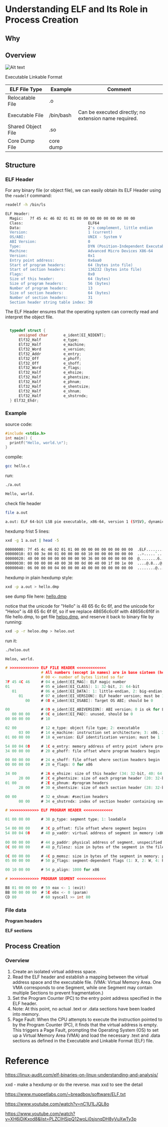 # Understanding ELF and Its Role in Process Creation

## Why

## Overview

![Alt text](image.png)

Executable Linkable Format

| **ELF File Type** | **Example** | **Comment** |
| --- | --- | --- |
| Relocatable File | .o |  |
| Executable File | /bin/bash | Can be executed directly; no extension name required. |
| Shared Object File | .so |  |
| Core Dump File | core dump |  |

## Structure

### ELF Header

For any binary file (or object file), we can easily obtain its ELF Header using the `readelf` command:

```bash
readelf -h /bin/ls

ELF Header:
  Magic:   7f 45 4c 46 02 01 01 00 00 00 00 00 00 00 00 00
  Class:                             ELF64
  Data:                              2's complement, little endian
  Version:                           1 (current)
  OS/ABI:                            UNIX - System V
  ABI Version:                       0
  Type:                              DYN (Position-Independent Executable file)
  Machine:                           Advanced Micro Devices X86-64
  Version:                           0x1
  Entry point address:               0x6aa0
  Start of program headers:          64 (bytes into file)
  Start of section headers:          136232 (bytes into file)
  Flags:                             0x0
  Size of this header:               64 (bytes)
  Size of program headers:           56 (bytes)
  Number of program headers:         13
  Size of section headers:           64 (bytes)
  Number of section headers:         31
  Section header string table index: 30
```

The ELF Header ensures that the operating system can correctly read and interpret the object file.

```c

  typedef struct {
      unsigned char       e_ident[EI_NIDENT];
      Elf32_Half          e_type;
      Elf32_Half          e_machine;
      Elf32_Word          e_version;
      Elf32_Addr          e_entry;
      Elf32_Off           e_phoff;
      Elf32_Off           e_shoff;
      Elf32_Word          e_flags;
      Elf32_Half          e_ehsize;
      Elf32_Half          e_phentsize;
      Elf32_Half          e_phnum;
      Elf32_Half          e_shentsize;
      Elf32_Half          e_shnum;
      Elf32_Half          e_shstrndx;
  } Elf32_Ehdr;
```

### Example

source code:

```c
#include <stdio.h>
int main() {
  printf("Hello, world.\n");
}
```

compile:

```sh
gcc hello.c
```

run:

```sh
./a.out

Hello, world.
```

check <ELF> file header

```sh
file a.out

a.out: ELF 64-bit LSB pie executable, x86-64, version 1 (SYSV), dynamically linked, interpreter /lib64/ld-linux-x86-64.so.2, BuildID[sha1]=507c7b03924effefd99309b49fb32be700d2036f, for GNU/Linux 3.2.0, not stripped
```

hexdump frist 5 lines:

```sh
xxd -g 1 a.out | head -5

00000000: 7f 45 4c 46 02 01 01 00 00 00 00 00 00 00 00 00  .ELF............
00000010: 03 00 3e 00 01 00 00 00 60 10 00 00 00 00 00 00  ..>.....`.......
00000020: 40 00 00 00 00 00 00 00 90 36 00 00 00 00 00 00  @........6......
00000030: 00 00 00 00 40 00 38 00 0d 00 40 00 1f 00 1e 00  ....@.8...@.....
00000040: 06 00 00 00 04 00 00 00 40 00 00 00 00 00 00 00  ........@.......
```

hexdump in plain hexdump style:

```sh
xxd -p a.out > hello.dmp
```

see dump file here: [hello.dmp](elf/hello.dmp)

notice that the unicode for "Hello" is 48 65 6c 6c 6f, and the unicode for "Heloo" is 48 65 6c 6f 6f, so if we replace 48656c6c6f with 48656c6f6f in file hello.dmp, to get file [heloo.dmp](./elf/heloo.dmp), and reserve it back to binary file by running:

```sh
xxd -p -r heloo.dmp > heloo.out
```

run it:

```sh
./heloo.out

Heloo, world.
```


```c
# >>>>>>>>>>>>> ELF FILE HEADER <<<<<<<<<<<<< 
                # All numbers (except in names) are in base sixteen (hexadecimal)
                # 00 <- number of bytes listed so far
7F 45 4C 46     # 04 e_ident[EI_MAG]: ELF magic number
01              # 05 e_ident[EI_CLASS]: 1: 32-bit, 2: 64-bit
   01           # 06 e_ident[EI_DATA]: 1: little-endian, 2: big-endian
      01        # 07 e_ident[EI_VERSION]: ELF header version; must be 1
         00     # 08 e_ident[EI_OSABI]: Target OS ABI; should be 0

00              # 09 e_ident[EI_ABIVERSION]: ABI version; 0 is ok for Linux
   00 00 00     # 0C e_ident[EI_PAD]: unused, should be 0
00 00 00 00     # 10

02 00           # 12 e_type: object file type; 2: executable
      03 00     # 14 e_machine: instruction set architecture; 3: x86, 3E: amd64
01 00 00 00     # 18 e_version: ELF identification version; must be 1

54 80 04 08     # 1C e_entry: memory address of entry point (where process starts)
34 00 00 00     # 20 e_phoff: file offset where program headers begin

00 00 00 00     # 24 e_shoff: file offset where section headers begin
00 00 00 00     # 28 e_flags: 0 for x86

34 00           # 2A e_ehsize: size of this header (34: 32-bit, 40: 64-bit)
      20 00     # 2C e_phentsize: size of each program header (20: 32-bit, 38: 64-bit)
01 00           # 2E e_phnum: #program headers
      28 00     # 30 e_shentsize: size of each section header (28: 32-bit, 40: 64-bit)

00 00           # 32 e_shnum: #section headers
      00 00     # 34 e_shstrndx: index of section header containing section names

# >>>>>>>>>>>>> ELF PROGRAM HEADER <<<<<<<<<<<<< 

01 00 00 00     # 38 p_type: segment type; 1: loadable

54 00 00 00     # 3C p_offset: file offset where segment begins
54 80 04 08     # 40 p_vaddr: virtual address of segment in memory (x86: 08048054)
    
00 00 00 00     # 44 p_paddr: physical address of segment, unspecified by 386 supplement
0C 00 00 00     # 48 p_filesz: size in bytes of the segment in the file image ############

0C 00 00 00     # 4C p_memsz: size in bytes of the segment in memory; p_filesz <= p_memsz
05 00 00 00     # 50 p_flags: segment-dependent flags (1: X, 2: W, 4: R)

00 10 00 00     # 54 p_align: 1000 for x86

# >>>>>>>>>>>>> PROGRAM SEGMENT <<<<<<<<<<<<< 

B8 01 00 00 00  # 59 eax <- 1 (exit)
BB 00 00 00 00  # 5E ebx <- 0 (param)
CD 80           # 60 syscall >> int 80
```


### File data

**Program headers**

**ELF sections**

## Process Creation

### Overview

1. Create an isolated virtual address space.
2. Read the ELF header and establish a mapping between the virtual address space and the executable file. (VMA: Virtual Memory Area. One VMA corresponds to one Segment, while one Segment may contain multiple Sections to prevent fragmentation.)
3. Set the Program Counter (PC) to the entry point address specified in the ELF header.
4. Note: At this point, no actual .text or .data sections have been loaded into memory.
5. Page Fault: When the CPU attempts to execute the instruction pointed to by the Program Counter (PC), it finds that the virtual address is empty. This triggers a Page Fault, prompting the Operating System (OS) to set up a Virtual Memory Area (VMA) and load the necessary .text and .data sections as defined in the Executable and Linkable Format (ELF) file.

# Reference

https://linux-audit.com/elf-binaries-on-linux-understanding-and-analysis/

xxd - make a hexdump or do the reverse. max xxd to see the detail

https://www.muppetlabs.com/~breadbox/software/ELF.txt

https://www.youtube.com/watch?v=nC1U1LJQL8o

https://www.youtube.com/watch?v=XH6jDiKxod8&list=PLZCIHSjpQ12woLj0sjsnqDH8yVuXwTy3p
